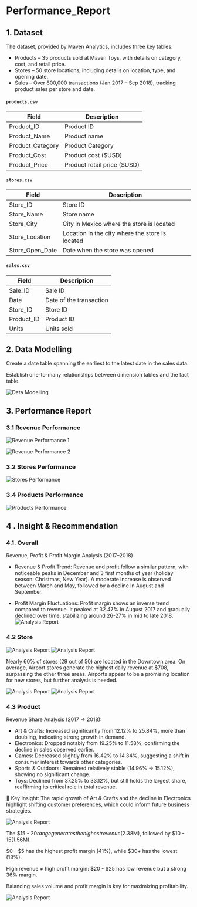 # Performance_Report


## 1. Dataset
The dataset, provided by Maven Analytics, includes three key tables:

- Products – 35 products sold at Maven Toys, with details on category, cost, and retail price.
- Stores – 50 store locations, including details on location, type, and opening date.
- Sales – Over 800,000 transactions (Jan 2017 – Sep 2018), tracking product sales per store and date.


#### `products.csv`
|**Field**|**Description**|
|-|-|
|Product_ID|Product ID|
|Product_Name|Product name|
|Product_Category|Product Category|
|Product_Cost|Product cost ($USD)|
|Product_Price|Product retail price ($USD)|

#### `stores.csv`
|**Field**|**Description**|
|-|-|
|Store_ID|Store ID|
|Store_Name|Store name|
|Store_City|City in Mexico where the store is located|
|Store_Location|Location in the city where the store is located|
|Store_Open_Date|Date when the store was opened|

#### `sales.csv`
|**Field**|**Description**|
|-|-|
|Sale_ID|Sale ID|
|Date|Date of the transaction|
|Store_ID|Store ID|
|Product_ID|Product ID|
|Units|Units sold|


## 2. Data Modelling
Create a date table spanning the earliest to the latest date in the sales data.

Establish one-to-many relationships between dimension tables and the fact table.

![Data Modelling](https://github.com/mydg13/Performance_Report/blob/main/image/image_report0.png)

## 3. Performance Report

### 3.1 Revenue Performance

![Revenue Performance 1](https://github.com/mydg13/Performance_Report/blob/main/image/image_report1.png)

![Revenue Performance 2](https://github.com/mydg13/Performance_Report/blob/main/image/image_report2.png)


### 3.2 Stores Performance

![Stores Performance](https://github.com/mydg13/Performance_Report/blob/main/image/image_report3.png)

### 3.4 Products Performance

![Products Performance](https://github.com/mydg13/Performance_Report/blob/main/image/image_report4.png)


## 4 . Insight & Recommendation 

### 4.1. Overall 
Revenue, Profit & Profit Margin Analysis (2017–2018)
- Revenue & Profit Trend:
  Revenue and profit follow a similar pattern, with noticeable peaks in December and 3 first months of year (holiday season: Christmas, New Year).
  A moderate increase is observed between March and May, followed by a decline in August and September.

- Profit Margin Fluctuations:
    Profit margin shows an inverse trend compared to revenue.
    It peaked at 32.47% in August 2017 and gradually declined over time, stabilizing around 26-27% in mid to late 2018.
![Analysis Report](https://github.com/mydg13/Performance_Report/blob/main/image/image_analysis1.png)


### 4.2 Store 
![Analysis Report](https://github.com/mydg13/Performance_Report/blob/main/image/image_analysis2.png)
![Analysis Report](https://github.com/mydg13/Performance_Report/blob/main/image/image_analysis3.png)

Nearly 60% of stores (29 out of 50) are located in the Downtown area. On average, Airport stores generate the highest daily revenue at $708, surpassing the other three areas. Airports appear to be a promising location for new stores, but further analysis is needed.

![Analysis Report](https://github.com/mydg13/Performance_Report/blob/main/image/image_analysis4.png)
![Analysis Report](https://github.com/mydg13/Performance_Report/blob/main/image/image_analysis5.png)

### 4.3 Product 

Revenue Share Analysis (2017 → 2018):

- Art & Crafts: Increased significantly from 12.12% to 25.84%, more than doubling, indicating strong growth in demand.
- Electronics: Dropped notably from 19.25% to 11.58%, confirming the decline in sales observed earlier.
- Games: Decreased slightly from 16.42% to 14.34%, suggesting a shift in consumer interest towards other categories.
- Sports & Outdoors: Remained relatively stable (14.96% → 15.12%), showing no significant change.
- Toys: Declined from 37.25% to 33.12%, but still holds the largest share, reaffirming its critical role in total revenue.

🔹 Key Insight: The rapid growth of Art & Crafts and the decline in Electronics highlight shifting customer preferences, which could inform future business strategies.

![Analysis Report](https://github.com/mydg13/Performance_Report/blob/main/image/image_analysis6.png)

The $15 - $20 range generates the highest revenue ($2.38M), followed by $10 - $15 ($1.56M).

$0 - $5 has the highest profit margin (41%), while $30+ has the lowest (13%).

High revenue ≠ high profit margin: $20 - $25 has low revenue but a strong 36% margin.

Balancing sales volume and profit margin is key for maximizing profitability.

![Analysis Report](https://github.com/mydg13/Performance_Report/blob/main/image/image_analysis7.png)






